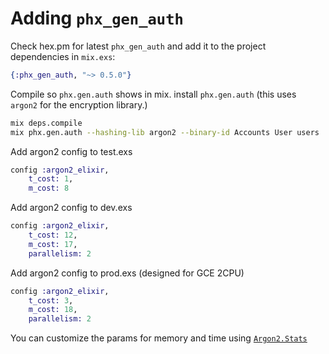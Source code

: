 # Adding `phx_gen_auth` 

Check hex.pm for latest `phx_gen_auth` and add it to the project dependencies in `mix.exs`:
```elixir
{:phx_gen_auth, "~> 0.5.0"}
```

Compile so `phx.gen.auth` shows in mix.
install `phx.gen.auth` (this uses `argon2` for the encryption library.)

```bash
mix deps.compile
mix phx.gen.auth --hashing-lib argon2 --binary-id Accounts User users
```

Add argon2 config to test.exs
```elixir
config :argon2_elixir,
    t_cost: 1,
    m_cost: 8
```


Add argon2 config to dev.exs
```elixir
config :argon2_elixir,
    t_cost: 12,
    m_cost: 17,
    parallelism: 2
```

Add argon2 config to prod.exs (designed for GCE 2CPU)
```elixir
config :argon2_elixir,
    t_cost: 3,
    m_cost: 18,
    parallelism: 2
```

You can customize the params for memory and time using [`Argon2.Stats`](https://hexdocs.pm/argon2_elixir/Argon2.Stats.html)
